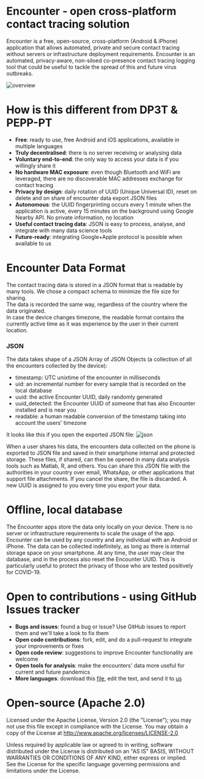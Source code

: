 Encounter - open cross-platform contact tracing solution
===============================================================
	
Encounter is a free, open-source, cross-platform (Android & iPhone) 
application that allows automated, private and secure contact tracing 
without servers or infrastructure deployment requirements. 
Encounter is an automated, privacy-aware, non-siloed co-presence contact tracing 
logging tool that could be useful to tackle the spread of this and 
future virus outbreaks.

![overview](https://drive.google.com/uc?export=view&id=15OHn_xP-Ku7mAk4deIaRp5E77NfEA9-_)

How is this different from DP3T & PEPP-PT
=========================================
- **Free**: ready to use, free Android and iOS applications, available in multiple languages
- **Truly decentralised**: there is no server receiving or analysing data
- **Voluntary end-to-end**: the only way to access your data is if you willingly share it
- **No hardware MAC exposure**: even though Bluetooth and WiFi are leveraged, there are no discoverable MAC addresses exchange for contact tracing
- **Privacy by design**: daily rotation of UUID (Unique Universal ID), reset on delete and on share of encounter data export JSON files
- **Autonomous**: the UUID fingerprinting occurs every 1 minute when the application is active, every 15 minutes on the background using Google Nearby API. No private information, no location
- **Useful contact tracing data**: JSON is easy to process, analyse, and integrate with many data science tools
- **Future-ready**: integrating Google+Apple protocol is possible when available to us

Encounter Data Format
=====================
The contact tracing data is stored in a JSON format that is readable by many tools. We chose a compact schema to minimize the file size for sharing.  
The data is recorded the same way, regardless of the country where the data originated.  
In case the device changes timezone, the readable format contains the currently active time as it was experience by the user in their current location.

### JSON
The data takes shape of a JSON Array of JSON Objects (a collection of all the encounters collected by the device):
* timestamp: UTC unixtime of the encounter in milliseconds
* uid: an incremental number for every sample that is recorded on the local database
* uuid: the active Encounter UUID, daily randomly generated
* uuid_detected: the Encounter UUID of someone that has also Encounter installed and is near you
* readable: a human readable conversion of the timestamp taking into account the users' timezone

It looks like this if you open the exported JSON file:
![json](https://drive.google.com/uc?export=view&id=1KoIZ_KyrMA9YMv28G2wjOJlzSDC7sObj)

When a user shares his data, the encounters data collected on the phone is exported to JSON file and saved in their smartphone internal and protected storage. 
These files, if shared, can then be opened in many data analysis tools such as Matlab, R, and others. 
You can share this JSON file with the authorities in your country over email, WhatsApp, or other applications that support file attachments. 
If you cancel the share, the file is discarded. A new UUID is assigned to you every time you export your data.

Offline, local database
=======================
The Encounter apps store the data only locally on your device. There is no server or infrastructure requirements to scale the usage of the app. 
Encounter can be used by any country and any individual with an Android or iPhone. The data can be collected indefinitely, as long as there is internal storage space on your smartphone. 
At any time, the user may clear the database, and in the process also reset the Encounter UUID. This is particularly useful to protect the privacy of those who are tested positively for COVID-19.

Open to contributions - using GitHub Issues tracker
===================================================
- **Bugs and issues**: found a bug or issue? Use GitHub issues to report them and we'll take a look to fix them
- **Open code contributions**: fork, edit, and do a pull-request to integrate your improvements or fixes
- **Open code review**: suggestions to improve Encounter functionality are welcome
- **Open tools for analysis**: make the encounters' data more useful for current and future pandemics
- **More languages**: download this [file](https://drive.google.com/file/d/1PA-gc1kNEfcsNCXV2UNdvq2yt2iaBYZc/view?usp=sharing), edit the text, and send it to [us](mailto:denzil.ferreira@oulu.fi?subject=[Encounter]%20New%20translation) 

Open-source (Apache 2.0)
========================
Licensed under the Apache License, Version 2.0 (the "License");
you may not use this file except in compliance with the License.
You may obtain a copy of the License at 
http://www.apache.org/licenses/LICENSE-2.0

Unless required by applicable law or agreed to in writing, software
distributed under the License is distributed on an "AS IS" BASIS,
WITHOUT WARRANTIES OR CONDITIONS OF ANY KIND, either express or implied.
See the License for the specific language governing permissions and
limitations under the License.
